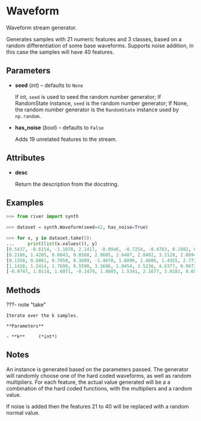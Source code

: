 # Waveform

Waveform stream generator.

Generates samples with 21 numeric features and 3 classes, based on a random differentiation of some base waveforms. Supports noise addition, in this case the samples will have 40 features.

## Parameters

- **seed** (*int*) – defaults to `None`

    If int, `seed` is used to seed the random number generator; If RandomState instance, `seed` is the random number generator; If None, the random number generator is the `RandomState` instance used by `np.random`.

- **has_noise** (*bool*) – defaults to `False`

    Adds 19 unrelated features to the stream.


## Attributes

- **desc**

    Return the description from the docstring.


## Examples

```python
>>> from river import synth

>>> dataset = synth.Waveform(seed=42, has_noise=True)

>>> for x, y in dataset.take(5):
...     print(list(x.values()), y)
[0.5437, -0.6154, -1.1978, 2.1417, -0.0946, -0.7254, -0.4783, 0.1982, 0.3312, 1.9780,     3.0469, 3.5249, 5.4624, 6.1318, 2.7471, 4.7896, 2.9351, 2.2258, 0.1168, 2.2835, -0.0245,     0.3556, 0.4170, 0.8325, -0.2934, -0.0298, 0.0951, 0.6647, -0.1402, -0.0332, -0.7491,     -0.7784, 0.9488, 1.5809, -0.3682, 0.3756, -1.1932, -0.4091, -0.4467, 1.5242] 2
[0.2186, 1.4285, 0.0843, 0.0568, 2.9605, 2.6487, 2.8402, 3.2128, 2.8694, 4.0410,     4.3953, 3.7009, 2.7075, 2.1149, 0.6994, -0.1702, -1.5082, 1.0996, -0.1777, -0.4104,     1.1797, -0.8982, 0.8348, 0.2966, -1.0378, -0.0758, 0.9730, 0.7956, 1.4954, 0.3382,     3.3723, -0.9204, -0.3986, -0.0609, -1.4188, 1.0425, 0.9035, 0.0190, -0.5344, -1.4951] 1
[0.1358, 0.6081, 0.7050, 0.3609, -1.4670, 1.6896, 1.4886, 1.4355, 2.7730, 2.7890,     4.8437, 5.3447, 3.6724, 2.5445, 2.5541, 2.2732, -0.5371, -0.4099, 0.5331, -1.0464,     1.9451, -0.1533, -0.9070, -0.8174, -0.4831, -0.5698, -2.0916, 1.2637, -0.0155, -0.0274,     0.8179, -1.0546, -0.7583, 0.4574, -0.0644, 0.3449, -0.0801, -0.2414, 1.4335, 1.0658] 2
[1.1428, 1.2414, 1.7699, 0.5590, 3.3606, 1.0454, 3.5236, 4.6377, 0.9673, 1.4126,     2.0997, 1.5176, 0.4915, 2.6213, 2.0010, 3.0263, 1.1228, 3.0816, 0.2378, 0.1885,     0.8135, -1.2309, 0.2275, 1.3071, -1.6075, 0.1846, 0.2599, 0.7818, -1.2370, -1.3205,     0.5219, 0.2970, 0.2505, 0.3464, -0.6800, 0.2323, 0.2931, -0.7144, 1.8658, 0.4738] 0
[-0.9747, 1.0114, 1.6071, -0.1479, 1.8605, 1.5341, 2.1677, 3.0181, 0.6517, 0.6948,     1.1105, 1.7357, 3.0258, 4.2198, 4.9311, 4.7058, 3.1159, 3.7807, 1.2868, 3.4959,     0.6257, -0.8572, -1.0709, 0.4825, -0.2235, 0.7140, 0.4732, -0.0728, -0.8468, -1.5148,     -0.4465, 0.8564, 0.2141, -1.2457, 0.1732, 0.3853, -0.8839, 0.1537, 0.0582, -1.1430] 0
```

## Methods

???- note "take"

    Iterate over the k samples.

    **Parameters**

    - **k**     (*int*)    
    
## Notes

An instance is generated based on the parameters passed.
The generator will randomly choose one of the hard coded waveforms, as
well as random multipliers. For each feature, the actual value generated
will be a a combination of the hard coded functions, with the multipliers
and a random value.

If noise is added then the features 21 to 40 will be replaced with a
random normal value.

